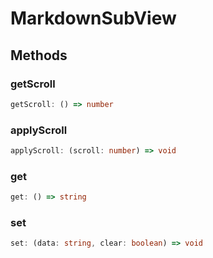# MarkdownSubView

## Methods

### getScroll

```ts
getScroll: () => number
```

### applyScroll

```ts
applyScroll: (scroll: number) => void
```

### get

```ts
get: () => string
```

### set

```ts
set: (data: string, clear: boolean) => void
```
